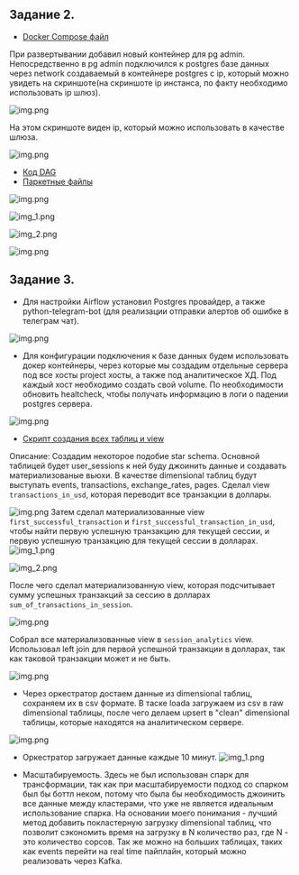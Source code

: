 ## Задание 2.

- [Docker Compose файл](docker-compose.yaml)

При развертывании добавил новый контейнер для pg admin. Непосредственно в pg admin подключился к postgres базе данных 
через network создаваемый в контейнере postgres с ip, который можно увидеть на скриншоте(на скриншоте ip инстанса, по факту необходимо использовать ip шлюз).

![img.png](images/img4.png)

На этом скриншоте виден ip, который можно использовать в качестве шлюза.

![img.png](images/img5.png)

- [Код DAG](src/maxibitsolutionstestproject/airflow/dags/weather_dag.py)
- [Паркетные файлы](src/maxibitsolutionstestproject/airflow/dags/temperature_data/minsk_2025_05_14_temp.parquet)

![img.png](images/img.png)

![img_1.png](images/img_1.png)

![img_2.png](images/img_2.png)

![img.png](images/img3.png)

## Задание 3.
- Для настройки Airflow установил Postgres провайдер, а также python-telegram-bot (для реализации отправки 
алертов об ошибке в телеграм чат).

![img.png](images/img17.png)

- Для конфигурации подключения к базе данных будем использовать докер контейнеры, через которые мы создадим отдельные сервера под все хосты project хосты, а также под аналитическое ХД.
Под каждый хост необходимо создать свой volume. По необходимости обновить healtcheck, чтобы получать информацию в логи о падении postgres сервера.

![img.png](images/img6.png)

- [Скрипт создания всех таблиц и view](analytics_creation_script.sql)

Описание: Создадим некоторое подобие star schema. Основной таблицей будет user_sessions к ней буду джоинить данные и создавать материализованые вьюхи.
В качестве dimensional таблиц будут выступать events, transactions, exchange_rates, pages. Сделал view `transactions_in_usd`, которая переводит все транзакции в доллары.

![img.png](images/img7.png)
Затем сделал материализованные view `first_successful_transaction` и `first_successful_transaction_in_usd`, чтобы найти первую успешную транзакцию для текущей сессии, и первую успешную транзакцию для текущей сессии в долларах.
![img_1.png](images/img8.png)

![img_2.png](images/img9.png)

После чего сделал материализованную view, которая подсчитывает сумму успешных транзакций за сессию в долларах `sum_of_transactions_in_session`.

![img.png](images/img10.png)

Собрал все материализованные view в `session_analytics` view. Использовал left join для первой успешной транзакции в долларах, так как таковой транзакции может и не быть.

![img.png](images/img11.png)


- Через оркестратор достаем данные из dimensional таблиц, сохраняем их в csv формате. В таске loadа загружаем из csv в raw dimensional таблицы, после чего делаем upsert в "clean" dimensional таблицы, которые находятся на аналитическом сервере.

![img.png](images/img13.png)

- Оркестратор загружает данные каждые 10 минут.
![img_1.png](images/img14.png)

- Масштабируемость.
Здесь не был использован спарк для трансформации, так как при масштабируемости подход со спарком был бы боттл неком, потому что была бы необходимость джоинить все данные между кластерами, что уже не является идеальным использование спарка.
На основании моего понимания - лучший метод добавить покластерную загрузку dimensional таблиц, что позволит сэкономить время на загрузку в N количество раз, где N - это количество сорсов.
Так же можно на больших таблицах, таких как events перейти на real time пайплайн, который можно реализовать через Kafka.
